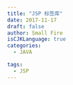 ```yaml
---
title: "JSP 标签库"
date: 2017-11-17
draft: false
author: Small Fire
isCJKLanguage: true
categories: 
  - JAVA

tags: 
  - JSP
---
```


